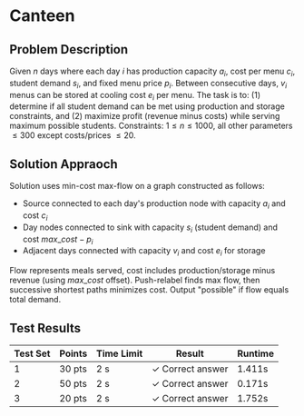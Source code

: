 # Canteen

## Problem Description

Given $n$ days where each day $i$ has production capacity $a_i$, cost per menu $c_i$, student demand $s_i$, and fixed menu price $p_i$. Between consecutive days, $v_i$ menus can be stored at cooling cost $e_i$ per menu. The task is to: (1) determine if all student demand can be met using production and storage constraints, and (2) maximize profit (revenue minus costs) while serving maximum possible students. Constraints: $1 \leq n \leq 1000$, all other parameters $\leq 300$ except costs/prices $\leq 20$.

## Solution Appraoch

Solution uses min-cost max-flow on a graph constructed as follows:
- Source connected to each day's production node with capacity $a_i$ and cost $c_i$
- Day nodes connected to sink with capacity $s_i$ (student demand) and cost $max\_cost - p_i$ 
- Adjacent days connected with capacity $v_i$ and cost $e_i$ for storage

Flow represents meals served, cost includes production/storage minus revenue (using $max\_cost$ offset). Push-relabel finds max flow, then successive shortest paths minimizes cost. Output "possible" if flow equals total demand.

## Test Results

| Test Set | Points | Time Limit | Result | Runtime |
|----------|---------|------------|---------|----------|
| 1 | 30 pts | 2 s | ✓ Correct answer | 1.411s |
| 2 | 50 pts | 2 s | ✓ Correct answer | 0.171s |
| 3 | 20 pts | 2 s | ✓ Correct answer | 1.752s |
